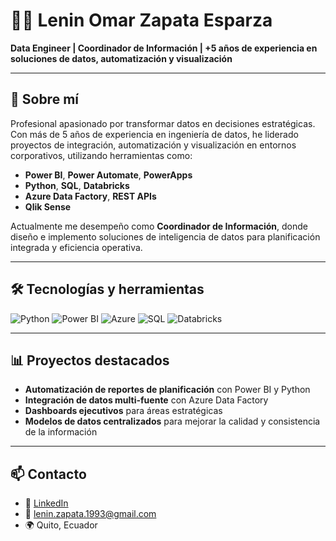 # 👨‍💻 Lenin Omar Zapata Esparza

**Data Engineer | Coordinador de Información | +5 años de experiencia en soluciones de datos, automatización y visualización**

---

## 🚀 Sobre mí

Profesional apasionado por transformar datos en decisiones estratégicas. Con más de 5 años de experiencia en ingeniería de datos, he liderado proyectos de integración, automatización y visualización en entornos corporativos, utilizando herramientas como:

- **Power BI**, **Power Automate**, **PowerApps**
- **Python**, **SQL**, **Databricks**
- **Azure Data Factory**, **REST APIs**
- **Qlik Sense**

Actualmente me desempeño como **Coordinador de Información**, donde diseño e implemento soluciones de inteligencia de datos para planificación integrada y eficiencia operativa.

---

## 🛠️ Tecnologías y herramientas

![Python](https://img.shields.io/badge/-Python-3776AB?style=flat&logo=python&logoColor=white)
![Power BI](https://img.shields.io/badge/-Power%20BI-F2C811?style=flat&logo=powerbi&logoColor=black)
![Azure](https://img.shields.io/badge/-Azure-0078D4?style=flat&logo=microsoftazure&logoColor=white)
![SQL](https://img.shields.io/badge/-SQL-4479A1?style=flat&logo=postgresql&logoColor=white)
![Databricks](https://img.shields.io/badge/-Databricks-E02020?style=flat&logo=databricks&logoColor=white)

---

## 📊 Proyectos destacados

- **Automatización de reportes de planificación** con Power BI y Python  
- **Integración de datos multi-fuente** con Azure Data Factory  
- **Dashboards ejecutivos** para áreas estratégicas  
- **Modelos de datos centralizados** para mejorar la calidad y consistencia de la información

---

## 📫 Contacto

- 💼 [LinkedIn](https://www.linkedin.com/in/lenin-zapata-esparza-a5060a179/)
- 📧 lenin.zapata.1993@gmail.com
- 🌍 Quito, Ecuador
